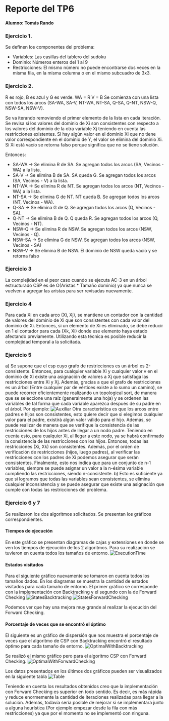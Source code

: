 # Reporte del TP6
 **Alumno: Tomás Rando**

### Ejercicio 1.

Se definen los componentes del problema:


- Variables: Las casillas del tablero del sudoku
- Dominio: Números enteros del 1 al 9
- Restricciones: El mismo número no puede encontrarse dos veces en la misma fila, en la misma columna o en el mismo subcuadro de 3x3.


### Ejercicio 2.
R es rojo, B es azul y G es verde.
WA = R
V = B
Se comienza con una lista con todos los arcos (SA-WA, SA-V, NT-WA, NT-SA, Q-SA, Q-NT, NSW-Q, NSW-SA, NSW-V).


Se va iterando removiendo el primer elemento de la lista en cada iteración. Se revisa si los valores del dominio de Xi son consistentes con respecto a los valores del dominio de la otra variable Xj teniendo en cuenta las restricciones existentes. Si hay algún valor en el dominio Xi que no tiene valor correspondiente en el dominio de Y, el valor se elimina del dominio Xi. Si Xi está vacío se retorna falso porque significa que no se tiene solución.


Entonces:  
- SA-WA -> Se elimina R de SA. Se agregan todos los arcos (SA, Vecinos - WA) a la lista.
- SA-V -> Se elimina B de SA. SA queda G. Se agregan todos los arcos (SA, Vecinos - V) a la lista.
- NT-WA -> Se elimina R de NT. Se agregan todos los arcos (NT, Vecinos - WA) a la lista.
- NT-SA -> Se elimina G de NT. NT queda B. Se agregan todos los arcos (NT, Vecinos - WA).
- Q-SA -> Se elimina G de Q. Se agregan todos los arcos (Q, Vecinos - SA).
- Q-NT -> Se elimina B de Q. Q queda R. Se agregan todos los arcos (Q, Vecinos - NT).
- NSW-Q -> Se elimina R de NSW. Se agregan todos los arcos (NSW, Vecinos - Q).
- NSW-SA -> Se elimina G de NSW. Se agregan todos los arcos (NSW, Vecinos - SA)
- NSW-V -> Se elimina B de NSW. El dominio de NSW queda vacío y se retorna falso


### Ejercicio 3


La complejidad en el peor caso cuando se ejecuta AC-3 en un árbol estructurado CSP es de O(Aristas * Tamaño dominio) ya que nunca se vuelven a agregar las aristas para ser revisadas nuevamente.


### Ejercicio 4
Para cada Xi en cada arco (Xi, Xj), se mantiene un contador con la cantidad de valores del dominio de Xi que son consistentes con cada valor del dominio de Xi. Entonces, si un elemento de Xi es eliminado, se debe reducir en 1 el contador para cada (Xk, Xi) donde ese elemento haya estado afectando previamente. Utilizando esta técnica es posible reducir la complejidad temporal a la solicitada.


### Ejercicio 5
a)
Se supone que el csp cuyo grafo de restricciones es un árbol es 2-consistente. Entonces, para cualquier variable Xi y cualquier valor v en el dominio de Xi existe una asignación de valores a Xj que satisfaga las restricciones entre Xi y Xj. Además, gracias a que el grafo de restricciones es un árbol (Entre cualquier par de vértices existe a lo sumo un camino), se puede recorrer eficientemente realizando un topological sort, de manera que se seleccione una raíz (generalmente una hoja) y se ordenen las variables de tal forma que cada variable aparezca después de su padre en el árbol. Por ejemplo:
![Auxiliar](images/auxiliar.png)
Otra característica es que los arcos entre padres e hijos son consistentes, esto quiere decir que si elegimos cualquier valor para el padre, existirá algún valor válido para el hijo. Además, se puede realizar de manera que se verifique la consistencia de las restricciones de los hijos antes de llegar a un nodo padre. Teniendo en cuenta esto, para cualquier Xi, al llegar a este nodo, ya se habrá confirmado la consistencia de las restricciones con los hijos. Entonces, todas las restricciones (Xi, Xk) son consistentes. Además, por el orden de verificación de restricciones (hijos, luego padres), al verificar las restricciones con los padres de Xi podemos asegurar que serán consistentes. Finalmente, esto nos indica que para un conjunto de n-1 variables, siempre se puede asignar un valor a la n-ésima variable cumpliendo las restricciones, siendo n-consistente.
b)
Esto es suficiente ya que si logramos que todas las variables sean consistentes, se elimina cualquier inconsistencia y se puede asegurar que existe una asignación que cumple con todas las restricciones del problema. 


### Ejercicio 6 y 7

Se realizaron los dos algoritmos solicitados. Se presentan los gráficos correspondientes.  

#### Tiempos de ejecución
En este gráfico se presentan diagramas de cajas y extensiones en donde se ven los tiempos de ejecución de los 2 algoritmos. Para su realización se tuvieron en cuenta todos los tamaños de entorno.
![ExecutionTime](images/ExecutionTime.png)

#### Estados visitados
Para el siguiente gráfico nuevamente se tomaron en cuenta todos los tamaños dados. En los diagramas se muestra la cantidad de estados visitados para cada tamaño de entorno. El primer gráfico se corresponde con la implementación con Backtracking y el segundo con la de Forward Checking
![StatesBacktracking](images/StatesWithBacktracking.png)
![StatesForwardChecking](images/StatesWithForwardChecking.png)

Podemos ver que hay una mejora muy grande al realizar la ejecución del Forward Checking.

#### Porcentaje de veces que se encontró el óptimo
El siguiente es un gráfico de dispersión que nos muestra el porcentaje de veces que el algoritmo de CSP con Backtracking encontró el resultado óptimo para cada tamaño de entorno.
![OptimalWithBacktracking](images/OptimalWithBacktracking.png)

Se realizó el mismo gráfico pero para el algoritmo CSP con Forward Checking.
![OptimalWithForwardChecking](images/OptimalWithForwardChecking.png)

Los datos presentados en los últimos dos gráficos pueden ser visualizados en la siguiente tabla
![Table](images/table.png)

Teniendo en cuenta los resultados obtenidos creo que la implementación con Forward Checking es superior en todo sentido. Es decir, es más rápida y reduce enormemente la cantidad de iteraciones realizadas para llegar a la solución. Además, todavía sería posible de mejorar si se implementara junto a alguna heurística (Por ejemplo empezar desde la fila con más restricciones) ya que por el momento no se implementó con ninguna.
